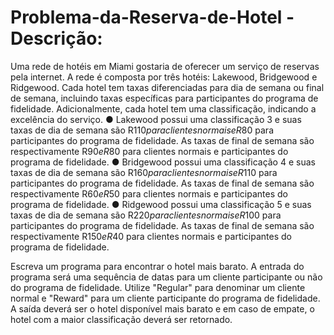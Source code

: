 # Problema-da-Reserva-de-Hotel - Descrição:
Uma rede de hotéis em Miami gostaria de oferecer um serviço de reservas pela internet. A
rede é composta por três hotéis: Lakewood, Bridgewood e Ridgewood. Cada hotel tem taxas
diferenciadas para dia de semana ou final de semana, incluindo taxas específicas para
participantes do programa de fidelidade. Adicionalmente, cada hotel tem uma classificação,
indicando a excelência do serviço.
● Lakewood possui uma classificação 3 e suas taxas de dia de semana são R$110 para
clientes normais e R$80 para participantes do programa de fidelidade. As taxas de
final de semana são respectivamente R$90 e R$80 para clientes normais e
participantes do programa de fidelidade.
● Bridgewood possui uma classificação 4 e suas taxas de dia de semana são R$160
para clientes normais e R$110 para participantes do programa de fidelidade. As taxas
de final de semana são respectivamente R$60 e R$50 para clientes normais e
participantes do programa de fidelidade.
● Ridgewood possui uma classificação 5 e suas taxas de dia de semana são R$220
para clientes normais e R$100 para participantes do programa de fidelidade. As taxas
de final de semana são respectivamente R$150 e R$40 para clientes normais e
participantes do programa de fidelidade.

Escreva um programa para encontrar o hotel mais barato. A entrada do programa será uma
sequência de datas para um cliente participante ou não do programa de fidelidade.
Utilize "Regular" para denominar um cliente normal e "Reward" para um cliente participante
do programa de fidelidade. A saída deverá ser o hotel disponível mais barato e em caso de
empate, o hotel com a maior classificação deverá ser retornado.
